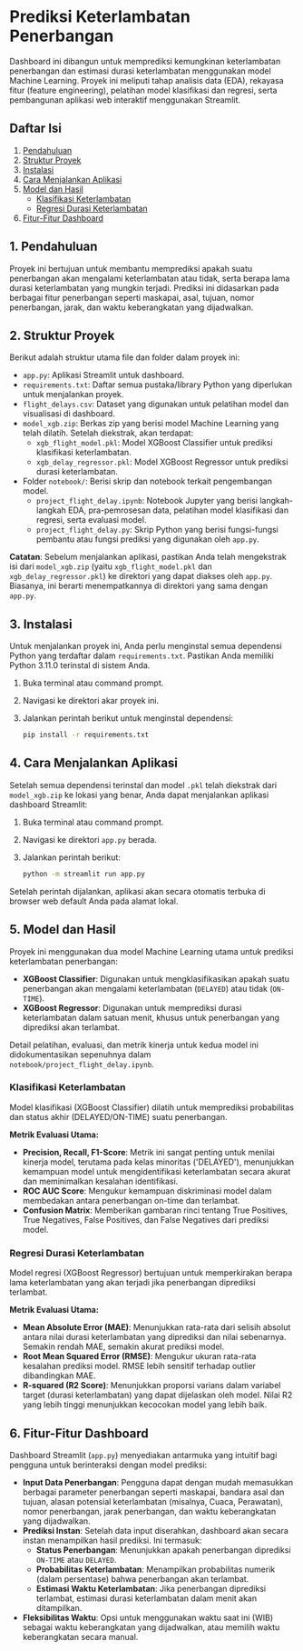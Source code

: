 # Prediksi Keterlambatan Penerbangan

Dashboard ini dibangun untuk memprediksi kemungkinan keterlambatan penerbangan dan estimasi durasi keterlambatan menggunakan model Machine Learning. Proyek ini meliputi tahap analisis data (EDA), rekayasa fitur (feature engineering), pelatihan model klasifikasi dan regresi, serta pembangunan aplikasi web interaktif menggunakan Streamlit.

## Daftar Isi

1. [Pendahuluan](#1.-pendahuluan)
2. [Struktur Proyek](#2.-struktur-proyek)
3. [Instalasi](#3.-instalasi)
4. [Cara Menjalankan Aplikasi](#4.-cara-menjalankan-aplikasi)
5. [Model dan Hasil](#5.-model-dan-hasil)
   * [Klasifikasi Keterlambatan](#klasifikasi-keterlambatan)
   * [Regresi Durasi Keterlambatan](#regresi-durasi-keterlambatan)
6. [Fitur-Fitur Dashboard](#6.-fitur-fitur-dashboard)

## 1. Pendahuluan

Proyek ini bertujuan untuk membantu memprediksi apakah suatu penerbangan akan mengalami keterlambatan atau tidak, serta berapa lama durasi keterlambatan yang mungkin terjadi. Prediksi ini didasarkan pada berbagai fitur penerbangan seperti maskapai, asal, tujuan, nomor penerbangan, jarak, dan waktu keberangkatan yang dijadwalkan.

## 2. Struktur Proyek

Berikut adalah struktur utama file dan folder dalam proyek ini:

- `app.py`: Aplikasi Streamlit untuk dashboard.
- `requirements.txt`: Daftar semua pustaka/library Python yang diperlukan untuk menjalankan proyek.
- `flight_delays.csv`: Dataset yang digunakan untuk pelatihan model dan visualisasi di dashboard.
- `model_xgb.zip`: Berkas zip yang berisi model Machine Learning yang telah dilatih. Setelah diekstrak, akan terdapat:
  - `xgb_flight_model.pkl`: Model XGBoost Classifier untuk prediksi klasifikasi keterlambatan.
  - `xgb_delay_regressor.pkl`: Model XGBoost Regressor untuk prediksi durasi keterlambatan.
- Folder `notebook/`: Berisi skrip dan notebook terkait pengembangan model.
  - `project_flight_delay.ipynb`: Notebook Jupyter yang berisi langkah-langkah EDA, pra-pemrosesan data, pelatihan model klasifikasi dan regresi, serta evaluasi model.
  - `project_flight_delay.py`: Skrip Python yang berisi fungsi-fungsi pembantu atau fungsi prediksi yang digunakan oleh `app.py`.

**Catatan**: Sebelum menjalankan aplikasi, pastikan Anda telah mengekstrak isi dari `model_xgb.zip` (yaitu `xgb_flight_model.pkl` dan `xgb_delay_regressor.pkl`) ke direktori yang dapat diakses oleh `app.py`. Biasanya, ini berarti menempatkannya di direktori yang sama dengan `app.py`.

## 3. Instalasi

Untuk menjalankan proyek ini, Anda perlu menginstal semua dependensi Python yang terdaftar dalam `requirements.txt`. Pastikan Anda memiliki Python 3.11.0 terinstal di sistem Anda.

1.  Buka terminal atau command prompt.
2.  Navigasi ke direktori akar proyek ini.
3.  Jalankan perintah berikut untuk menginstal dependensi:

    ```bash
    pip install -r requirements.txt
    ```

## 4. Cara Menjalankan Aplikasi

Setelah semua dependensi terinstal dan model `.pkl` telah diekstrak dari `model_xgb.zip` ke lokasi yang benar, Anda dapat menjalankan aplikasi dashboard Streamlit:

1.  Buka terminal atau command prompt.
2.  Navigasi ke direktori `app.py` berada.
3.  Jalankan perintah berikut:

    ```bash
    python -m streamlit run app.py
    ```

Setelah perintah dijalankan, aplikasi akan secara otomatis terbuka di browser web default Anda pada alamat lokal.

## 5. Model dan Hasil

Proyek ini menggunakan dua model Machine Learning utama untuk prediksi keterlambatan penerbangan:

* **XGBoost Classifier**: Digunakan untuk mengklasifikasikan apakah suatu penerbangan akan mengalami keterlambatan (`DELAYED`) atau tidak (`ON-TIME`).
* **XGBoost Regressor**: Digunakan untuk memprediksi durasi keterlambatan dalam satuan menit, khusus untuk penerbangan yang diprediksi akan terlambat.

Detail pelatihan, evaluasi, dan metrik kinerja untuk kedua model ini didokumentasikan sepenuhnya dalam `notebook/project_flight_delay.ipynb`.

### Klasifikasi Keterlambatan

Model klasifikasi (XGBoost Classifier) dilatih untuk memprediksi probabilitas dan status akhir (DELAYED/ON-TIME) suatu penerbangan.

**Metrik Evaluasi Utama:**

* **Precision, Recall, F1-Score**: Metrik ini sangat penting untuk menilai kinerja model, terutama pada kelas minoritas ('DELAYED'), menunjukkan kemampuan model untuk mengidentifikasi keterlambatan secara akurat dan meminimalkan kesalahan identifikasi.
* **ROC AUC Score**: Mengukur kemampuan diskriminasi model dalam membedakan antara penerbangan on-time dan terlambat.
* **Confusion Matrix**: Memberikan gambaran rinci tentang True Positives, True Negatives, False Positives, dan False Negatives dari prediksi model.

### Regresi Durasi Keterlambatan

Model regresi (XGBoost Regressor) bertujuan untuk memperkirakan berapa lama keterlambatan yang akan terjadi jika penerbangan diprediksi terlambat.

**Metrik Evaluasi Utama:**

* **Mean Absolute Error (MAE)**: Menunjukkan rata-rata dari selisih absolut antara nilai durasi keterlambatan yang diprediksi dan nilai sebenarnya. Semakin rendah MAE, semakin akurat prediksi model.
* **Root Mean Squared Error (RMSE)**: Mengukur ukuran rata-rata kesalahan prediksi model. RMSE lebih sensitif terhadap outlier dibandingkan MAE.
* **R-squared (R2 Score)**: Menunjukkan proporsi varians dalam variabel target (durasi keterlambatan) yang dapat dijelaskan oleh model. Nilai R2 yang lebih tinggi menunjukkan kecocokan model yang lebih baik.

## 6. Fitur-Fitur Dashboard

Dashboard Streamlit (`app.py`) menyediakan antarmuka yang intuitif bagi pengguna untuk berinteraksi dengan model prediksi:

* **Input Data Penerbangan**: Pengguna dapat dengan mudah memasukkan berbagai parameter penerbangan seperti maskapai, bandara asal dan tujuan, alasan potensial keterlambatan (misalnya, Cuaca, Perawatan), nomor penerbangan, jarak penerbangan, dan waktu keberangkatan yang dijadwalkan.
* **Prediksi Instan**: Setelah data input diserahkan, dashboard akan secara instan menampilkan hasil prediksi. Ini termasuk:
    * **Status Penerbangan**: Menunjukkan apakah penerbangan diprediksi `ON-TIME` atau `DELAYED`.
    * **Probabilitas Keterlambatan**: Menampilkan probabilitas numerik (dalam persentase) bahwa penerbangan akan terlambat.
    * **Estimasi Waktu Keterlambatan**: Jika penerbangan diprediksi terlambat, estimasi durasi keterlambatan dalam menit akan ditampilkan.
* **Fleksibilitas Waktu**: Opsi untuk menggunakan waktu saat ini (WIB) sebagai waktu keberangkatan yang dijadwalkan, atau memilih waktu keberangkatan secara manual.
